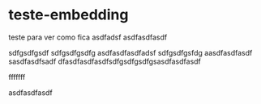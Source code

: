 # teste-embedding

teste para ver como fica
asdfadsf
asdfasdfasdf


sdfgsdfgsdf
sdfgsdfgsdfg
asdfasdfasdfadsf
sdfgsdfgsfdg
aasdfasdfasdf
sasdfasdfsadf
dfasdfasdfasdfsdfgsdfgsdfgsasdfasdfasdf

fffffff

asdfasdfasdf
